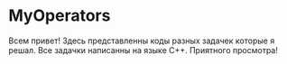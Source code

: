 # MyOperators
Всем привет!
 Здесь представленны коды разных задачек которые я решал. 
 Все задачки написанны на языке C++. 
 Приятного просмотра! 
